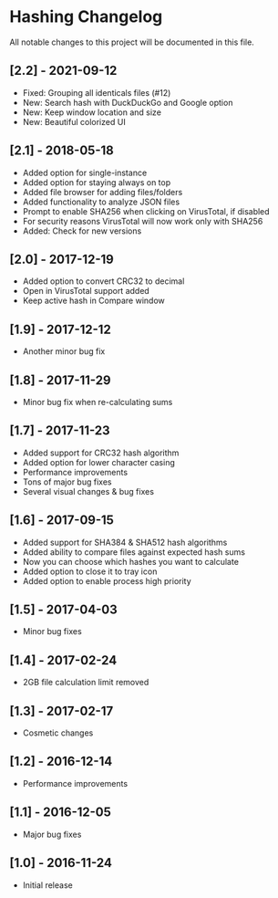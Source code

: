 # Hashing Changelog

All notable changes to this project will be documented in this file.

## [2.2] - 2021-09-12
- Fixed: Grouping all identicals files (#12)
- New: Search hash with DuckDuckGo and Google option
- New: Keep window location and size
- New: Beautiful colorized UI

## [2.1] - 2018-05-18
- Added option for single-instance
- Added option for staying always on top
- Added file browser for adding files/folders
- Added functionality to analyze JSON files
- Prompt to enable SHA256 when clicking on VirusTotal, if disabled
- For security reasons VirusTotal will now work only with SHA256
- Added: Check for new versions

## [2.0] - 2017-12-19
- Added option to convert CRC32 to decimal
- Open in VirusTotal support added
- Keep active hash in Compare window

## [1.9] - 2017-12-12
- Another minor bug fix

## [1.8] - 2017-11-29
- Minor bug fix when re-calculating sums

## [1.7] - 2017-11-23
- Added support for CRC32 hash algorithm
- Added option for lower character casing
- Performance improvements
- Tons of major bug fixes
- Several visual changes & bug fixes

## [1.6] - 2017-09-15
- Added support for SHA384 & SHA512 hash algorithms
- Added ability to compare files against expected hash sums
- Now you can choose which hashes you want to calculate
- Added option to close it to tray icon
- Added option to enable process high priority

## [1.5] - 2017-04-03
- Minor bug fixes

## [1.4] - 2017-02-24
- 2GB file calculation limit removed

## [1.3] - 2017-02-17
- Cosmetic changes

## [1.2] - 2016-12-14
- Performance improvements

## [1.1] - 2016-12-05
- Major bug fixes

## [1.0] - 2016-11-24
- Initial release 
